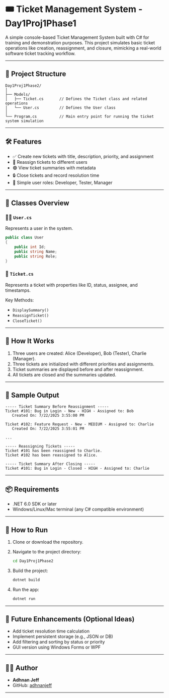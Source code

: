 # 🎟️ Ticket Management System - Day1Proj1Phase1

A simple console-based Ticket Management System built with C# for training and demonstration purposes. This project simulates basic ticket operations like creation, reassignment, and closure, mimicking a real-world software ticket tracking workflow.

---

## 📁 Project Structure

```
Day1Proj1Phase2/
│
├── Models/
│   ├── Ticket.cs       // Defines the Ticket class and related operations
│   └── User.cs         // Defines the User class
│
└── Program.cs          // Main entry point for running the ticket system simulation
```

---

## 🛠️ Features

- ✅ Create new tickets with title, description, priority, and assignment
- 🔄 Reassign tickets to different users
- 🟢 View ticket summaries with metadata
- 🔒 Close tickets and record resolution time
- 👤 Simple user roles: Developer, Tester, Manager

---

## 🧾 Classes Overview

### 🧑‍💻 `User.cs`
Represents a user in the system.

```csharp
public class User
{
    public int Id;
    public string Name;
    public string Role;
}
```

### 🧾 `Ticket.cs`
Represents a ticket with properties like ID, status, assignee, and timestamps.

Key Methods:
- `DisplaySummary()`
- `ReassignTicket()`
- `CloseTicket()`

---

## 🚀 How It Works

1. Three users are created: Alice (Developer), Bob (Tester), Charlie (Manager).
2. Three tickets are initialized with different priorities and assignments.
3. Ticket summaries are displayed before and after reassignment.
4. All tickets are closed and the summaries updated.

---

## 🧪 Sample Output

```
----- Ticket Summary Before Reassignment -----
Ticket #101: Bug in Login - New - HIGH - Assigned to: Bob
   Created On: 7/22/2025 3:55:00 PM

Ticket #102: Feature Request - New - MEDIUM - Assigned to: Charlie
   Created On: 7/22/2025 3:55:01 PM

...

----- Reassigning Tickets -----
Ticket #101 has been reassigned to Charlie.
Ticket #102 has been reassigned to Alice.

----- Ticket Summary After Closing -----
Ticket #101: Bug in Login - Closed - HIGH - Assigned to: Charlie
```

---

## 📦 Requirements

- .NET 6.0 SDK or later
- Windows/Linux/Mac terminal (any C# compatible environment)

---

## 🧰 How to Run

1. Clone or download the repository.
2. Navigate to the project directory:

   ```bash
   cd Day1Proj1Phase2
   ```

3. Build the project:

   ```bash
   dotnet build
   ```

4. Run the app:

   ```bash
   dotnet run
   ```

---

## 📝 Future Enhancements (Optional Ideas)

- Add ticket resolution time calculation
- Implement persistent storage (e.g., JSON or DB)
- Add filtering and sorting by status or priority
- GUI version using Windows Forms or WPF

---

## 👨‍💻 Author

- **Adhnan Jeff**
- GitHub: [adhnanjeff](https://github.com/adhnanjeff)

---
